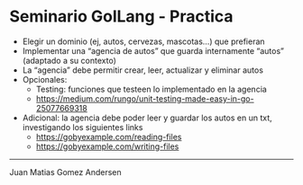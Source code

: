 
# Seminario GolLang - Practica

- Elegir un dominio (ej, autos, cervezas, mascotas…) que prefieran
- Implementar una “agencia de autos” que guarda internamente “autos” (adaptado a su contexto)
- La “agencia” debe permitir crear, leer, actualizar y eliminar autos
- Opcionales:
   - 	Testing: funciones que testeen lo implementado en la agencia
   - https://medium.com/rungo/unit-testing-made-easy-in-go-25077669318
 - Adicional: la agencia debe poder leer y guardar los autos en un txt, investigando los siguientes links
   - https://gobyexample.com/reading-files
   - https://gobyexample.com/writing-files


------------
Juan Matias Gomez Andersen
